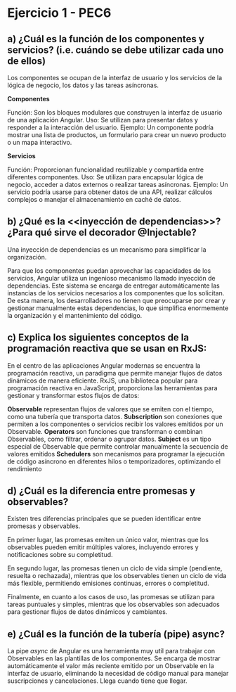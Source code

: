 # Ejercicio 1 - PEC6

## a) ¿Cuál es la función de los componentes y servicios? (i.e. cuándo se debe utilizar cada uno de ellos)

Los componentes se ocupan de la interfaz de usuario y los servicios de la lógica de negocio, los datos y las tareas asíncronas.

**Componentes**

Función: Son los bloques modulares que construyen la interfaz de usuario de una aplicación Angular.
Uso: Se utilizan para presentar datos y responder a la interacción del usuario.
Ejemplo: Un componente podría mostrar una lista de productos, un formulario para crear un nuevo producto o un mapa interactivo.

**Servicios**

Función: Proporcionan funcionalidad reutilizable y compartida entre diferentes componentes.
Uso: Se utilizan para encapsular lógica de negocio, acceder a datos externos o realizar tareas asíncronas.
Ejemplo: Un servicio podría usarse para obtener datos de una API, realizar cálculos complejos o manejar el almacenamiento en caché de datos.

## b) ¿Qué es la <<inyección de dependencias>>? ¿Para qué sirve el decorador @Injectable?

Una inyección de dependencias es un mecanismo para simplificar la organización.

Para que los componentes puedan aprovechar las capacidades de los servicios, Angular utiliza un ingenioso mecanismo llamado inyección de dependencias. Este sistema se encarga de entregar automáticamente las instancias de los servicios necesarios a los componentes que los solicitan. De esta manera, los desarrolladores no tienen que preocuparse por crear y gestionar manualmente estas dependencias, lo que simplifica enormemente la organización y el mantenimiento del código.

## c) Explica los siguientes conceptos de la programación reactiva que se usan en RxJS:

En el centro de las aplicaciones Angular modernas se encuentra la programación reactiva, un paradigma que permite manejar flujos de datos dinámicos de manera eficiente. RxJS, una biblioteca popular para programación reactiva en JavaScript, proporciona las herramientas para gestionar y transformar estos flujos de datos:

**Observable** representan flujos de valores que se emiten con el tiempo, como una tubería que transporta datos.
**Subscription** son conexiones que permiten a los componentes o servicios recibir los valores emitidos por un Observable.
**Operators** son funciones que transforman o combinan Observables, como filtrar, ordenar o agrupar datos.
**Subject** es un tipo especial de Observable que permite controlar manualmente la secuencia de valores emitidos
**Schedulers** son mecanismos para programar la ejecución de código asíncrono en diferentes hilos o temporizadores, optimizando el rendimiento

## d) ¿Cuál es la diferencia entre promesas y observables?

Existen tres diferencias principales que se pueden identificar entre promesas y observables.

En primer lugar, las promesas emiten un único valor, mientras que los observables pueden emitir múltiples valores, incluyendo errores y notificaciones sobre su completitud.

En segundo lugar, las promesas tienen un ciclo de vida simple (pendiente, resuelta o rechazada), mientras que los observables tienen un ciclo de vida más flexible, permitiendo emisiones continuas, errores o completitud.

Finalmente, en cuanto a los casos de uso, las promesas se utilizan para tareas puntuales y simples, mientras que los observables son adecuados para gestionar flujos de datos dinámicos y cambiantes.

## e) ¿Cuál es la función de la tubería (pipe) async?

La pipe _async_ de Angular es una herramienta muy utíl para trabajar con Observables en las plantillas de los componentes. Se encarga de mostrar automáticamente el valor más reciente emitido por un Observable en la interfaz de usuario, eliminando la necesidad de código manual para manejar suscripciones y cancelaciones. Llega cuando tiene que llegar.
